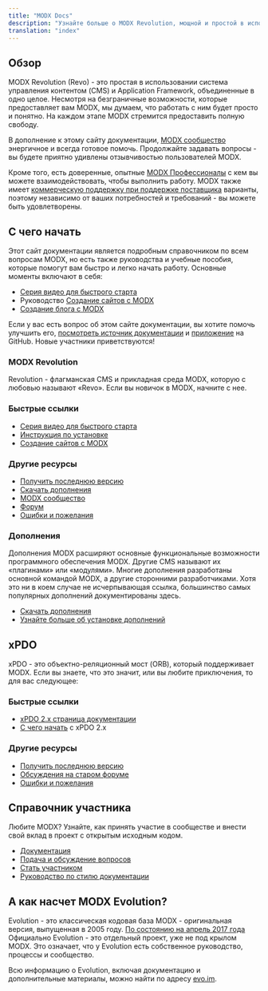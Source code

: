 ```yaml
---
title: "MODX Docs"
description: "Узнайте больше о MODX Revolution, мощной и простой в использовании системе управления контентом с 14-летним опытом работы."
translation: "index"
---
```


## Обзор

MODX Revolution (Revo) - это простая в использовании система управления контентом (CMS) и Application Framework, объединенные в одно целое. Несмотря на безграничные возможности, которые предоставляет вам MODX, мы думаем, что работать с ним будет просто и понятно. На каждом этапе MODX стремится предоставить полную свободу.

В дополнение к этому сайту документации, [MODX сообщество](https://community.modx.com) энергичное и всегда готовое помочь. Продолжайте задавать вопросы - вы будете приятно удивлены отзывчивостью пользователей MODX.

Кроме того, есть доверенные, опытные [MODX Профессионалы](https://modx.com/professionals) с кем вы можете взаимодействовать, чтобы выполнить работу. MODX также имеет [коммерческую поддержку при поддержке поставщика](https://modx.com/support/) варианты, поэтому независимо от ваших потребностей и требований - вы можете быть удовлетворены.

## С чего начать

Этот сайт документации является подробным справочником по всем вопросам MODX, но есть также руководства и учебные пособия, которые помогут вам быстро и легко начать работу. Основные моменты включают в себя:

-   [Серия видео для быстрого старта](building-sites/integrating-templates/video-quick-start)
-   Руководство [Создание сайтов с MODX](building-sites)
-   [Создание блога с MODX](building-sites/tutorials/creating-a-blog)

Если у вас есть вопрос об этом сайте документации, вы хотите помочь улучшить его, [посмотреть источник документации](https://github.com/modxorg/Docs) и [приложение](https://github.com/modxorg/DocsApp) на GitHub. Новые участники приветствуются!

### MODX Revolution

Revolution - флагманская CMS и прикладная среда MODX, которую с любовью называют «Revo». Если вы новичок в MODX, начните с нее.

### Быстрые ссылки

-   [Серия видео для быстрого старта](building-sites/integrating-templates/video-quick-start)
-   [Инструкция по установке](getting-started/installation)
-   [Создание сайтов с MODX](building-sites)

### Другие ресурсы

-   [Получить последнюю версию](https://modx.com/download/)
-   [Скачать дополнения](https://modx.com/extras/)
-   [MODX сообщество](https://community.modx.com)
-   [Форум](http://forums.modx.com/board/?board=264)
-   [Ошибки и пожелания](https://github.com/modxcms/revolution/issues)

### Дополнения

Дополнения MODX расширяют основные функциональные возможности программного обеспечения MODX. Другие CMS называют их «плагинами» или «модулями». Многие дополнения разработаны основной командой MODX, а другие сторонними разработчиками. Хотя это ни в коем случае не исчерпывающая ссылка, большинство самых популярных дополнений документированы здесь.

-   [Скачать дополнения](https://modx.com/extras/)
-   [Узнайте больше об установке дополнений](building-sites/extras)

## xPDO

xPDO - это объектно-реляционный мост (ORB), который поддерживает MODX. Если вы знаете, что это значит, или вы любите приключения, то для вас следующее:

### Быстрые ссылки

-   [xPDO 2.x страница документации](extending-modx/xpdo)
-   [С чего начать](getting-started) с xPDO 2.x

### Другие ресурсы

-   [Получить последнюю версию](http://xpdo.org/downloads/)
-   [Обсуждения на старом форуме](http://forums.modx.com/board/46/developing-with-xpdo)
-   [Ошибки и пожелания](https://github.com/modxcms/xpdo/issues)

## Справочник участника

Любите MODX? Узнайте, как принять участие в сообществе и внести свой вклад в проект с открытым исходным кодом.

-   [Документация](contribute/)
-   [Подача и обсуждение вопросов](contribute/issues)
-   [Стать участником](contribute/code)
-   [Руководство по стилю документации](contribute/documentation/style-guide)

## А как насчет MODX Evolution?

Evolution - это классическая кодовая база MODX - оригинальная версия, выпущенная в 2005 году. [По состоянию на апрель 2017 года](https://modx.com/blog/evolution-cms-has-a-new-home) Официально Evolution - это отдельный проект, уже не под крылом MODX. Это означает, что у Evolution есть собственное руководство, процессы и сообщество.

Всю информацию о Evolution, включая документацию и дополнительные материалы, можно найти по адресу [evo.im](https://evo.im/).

